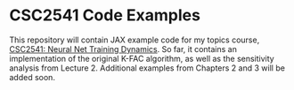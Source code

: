 # CSC2541 Code Examples

This repository will contain JAX example code for my topics course, [CSC2541: Neural Net Training Dynamics](https://www.cs.toronto.edu/~rgrosse/courses/csc2541_2021/). So far, it contains an implementation of the original K-FAC algorithm, as well as the sensitivity analysis from Lecture 2. Additional examples from Chapters 2 and 3 will be added soon.
